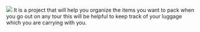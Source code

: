 <img src ="https://res.cloudinary.com/dzmffwmxi/image/upload/v1716621082/Screenshot_2024-05-25_124036_cbbrz8.png">
It is a project that will help you organize the items you want to pack when you go out on any tour this will be helpful to keep track of your luggage which you are carrying with you.
